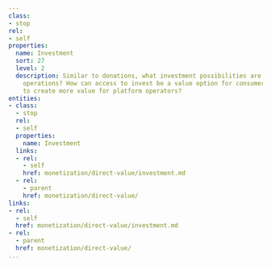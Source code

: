 ```yaml
---
class:
- stop
rel:
- self
properties:
  name: Investment
  sort: 27
  level: 2
  description: Similar to donations, what investment possibilities are part of platform
    operations? How can access to invest be a value option for consumers, and be used
    to create more value for platform operators?
entities:
- class:
  - stop
  rel:
  - self
  properties:
    name: Investment
  links:
  - rel:
    - self
    href: monetization/direct-value/investment.md
  - rel:
    - parent
    href: monetization/direct-value/
links:
- rel:
  - self
  href: monetization/direct-value/investment.md
- rel:
  - parent
  href: monetization/direct-value/
...
```

